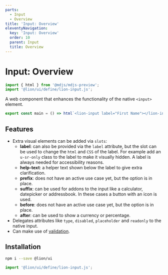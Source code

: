 ```yaml
---
parts:
  - Input
  - Overview
title: 'Input: Overview'
eleventyNavigation:
  key: 'Input: Overview'
  order: 10
  parent: Input
  title: Overview
---
```


# Input: Overview

```js script
import { html } from '@mdjs/mdjs-preview';
import '@lion/ui/define/lion-input.js';
```

A web component that enhances the functionality of the native `<input>` element.

```js preview-story
export const main = () => html`<lion-input label="First Name"></lion-input>`;
```

## Features

- Extra visual elements can be added via `slots`:
  - **label**: can also be provided via the `label` attribute, but the slot can be used to change the `html` and `CSS` of the label.
    For example add an `u-sr-only` class to the label to make it visually hidden.
    A label is always needed for accessibility reasons.
  - **help-text**: a helper text shown below the label to give extra clarification.
  - **prefix**: does not have an active use case yet, but the option is in place.
  - **suffix**: can be used for addons to the input like a calculator, datepicker or addressbook. In these cases a button with an icon is used.
  - **before**: does not have an active use case yet, but the option is in place.
  - **after**: can be used to show a currency or percentage.
- Delegates attributes like `type`, `disabled`, `placeholder` and `readonly` to the native input.
- Can make use of [validation](../../fundamentals/systems/form/validate.md).

## Installation

```bash
npm i --save @lion/ui
```

```js
import '@lion/ui/define/lion-input.js';
```
